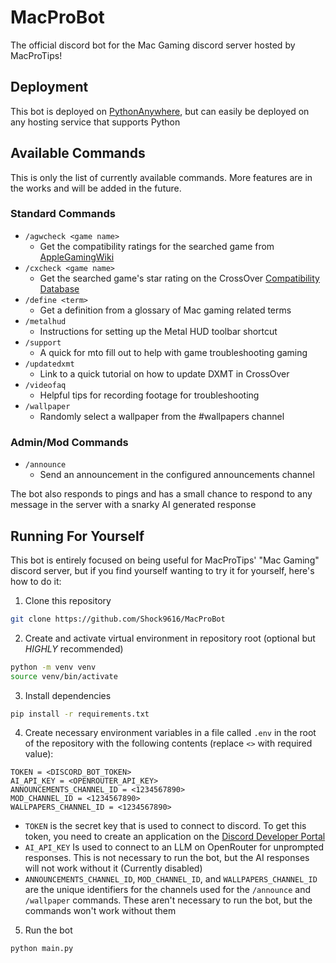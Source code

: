 # MacProBot

The official discord bot for the Mac Gaming discord server hosted by MacProTips!

## Deployment

This bot is deployed on [PythonAnywhere](https://www.pythonanywhere.com), but
can easily be deployed on any hosting service that supports Python

## Available Commands

This is only the list of currently available commands. More features are in the
works and will be added in the future.

### Standard Commands

- `/agwcheck <game name>`
  - Get the compatibility ratings for the searched game from
    [AppleGamingWiki](https://www.applegamingwiki.com/wiki/Home)
- `/cxcheck <game name>`
  - Get the searched game's star rating on the CrossOver
    [Compatibility Database](https://www.codeweavers.com/compatibility)
- `/define <term>`
  - Get a definition from a glossary of Mac gaming related terms
- `/metalhud`
  - Instructions for setting up the Metal HUD toolbar shortcut
- `/support`
  - A quick for mto fill out to help with game troubleshooting gaming
- `/updatedxmt`
  - Link to a quick tutorial on how to update DXMT in CrossOver
- `/videofaq`
  - Helpful tips for recording footage for troubleshooting
- `/wallpaper`
  - Randomly select a wallpaper from the #wallpapers channel

### Admin/Mod Commands

- `/announce`
  - Send an announcement in the configured announcements channel

The bot also responds to pings and has a small chance to respond to any message
in the server with a snarky AI generated response

## Running For Yourself

This bot is entirely focused on being useful for MacProTips' "Mac Gaming"
discord server, but if you find yourself wanting to try it for yourself, here's
how to do it:

1. Clone this repository

```bash
git clone https://github.com/Shock9616/MacProBot
```

2. Create and activate virtual environment in repository root (optional but
   _HIGHLY_ recommended)

```bash
python -m venv venv
source venv/bin/activate
```

3. Install dependencies

```bash
pip install -r requirements.txt
```

4. Create necessary environment variables in a file called `.env` in the root of
   the repository with the following contents (replace `<>` with required
   value):

```
TOKEN = <DISCORD_BOT_TOKEN>
AI_API_KEY = <OPENROUTER_API_KEY>
ANNOUNCEMENTS_CHANNEL_ID = <1234567890>
MOD_CHANNEL_ID = <1234567890>
WALLPAPERS_CHANNEL_ID = <1234567890>
```

- `TOKEN` is the secret key that is used to connect to discord. To get this
  token, you need to create an application on the
  [Discord Developer Portal](https://discord.com/developers/applications)
- `AI_API_KEY` Is used to connect to an LLM on OpenRouter for unprompted
  responses. This is not necessary to run the bot, but the AI responses will not
  work without it (Currently disabled)
- `ANNOUNCEMENTS_CHANNEL_ID`, `MOD_CHANNEL_ID`, and `WALLPAPERS_CHANNEL_ID` are
  the unique identifiers for the channels used for the `/announce` and
  `/wallpaper` commands. These aren't necessary to run the bot, but the commands
  won't work without them

5. Run the bot

```bash
python main.py
```
